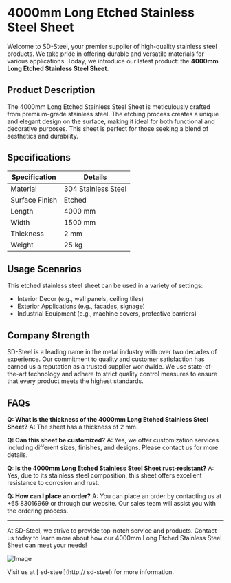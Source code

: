 # 4000mm Long Etched Stainless Steel Sheet

Welcome to SD-Steel, your premier supplier of high-quality stainless steel products. We take pride in offering durable and versatile materials for various applications. Today, we introduce our latest product: the **4000mm Long Etched Stainless Steel Sheet**.

## Product Description
The 4000mm Long Etched Stainless Steel Sheet is meticulously crafted from premium-grade stainless steel. The etching process creates a unique and elegant design on the surface, making it ideal for both functional and decorative purposes. This sheet is perfect for those seeking a blend of aesthetics and durability.

## Specifications
| Specification | Details |
|---------------|---------|
| Material      | 304 Stainless Steel |
| Surface Finish | Etched |
| Length        | 4000 mm |
| Width         | 1500 mm |
| Thickness     | 2 mm |
| Weight        | 25 kg |

## Usage Scenarios
This etched stainless steel sheet can be used in a variety of settings:
- Interior Decor (e.g., wall panels, ceiling tiles)
- Exterior Applications (e.g., facades, signage)
- Industrial Equipment (e.g., machine covers, protective barriers)

## Company Strength
SD-Steel is a leading name in the metal industry with over two decades of experience. Our commitment to quality and customer satisfaction has earned us a reputation as a trusted supplier worldwide. We use state-of-the-art technology and adhere to strict quality control measures to ensure that every product meets the highest standards.

## FAQs
**Q: What is the thickness of the 4000mm Long Etched Stainless Steel Sheet?**
A: The sheet has a thickness of 2 mm.

**Q: Can this sheet be customized?**
A: Yes, we offer customization services including different sizes, finishes, and designs. Please contact us for more details.

**Q: Is the 4000mm Long Etched Stainless Steel Sheet rust-resistant?**
A: Yes, due to its stainless steel composition, this sheet offers excellent resistance to corrosion and rust.

**Q: How can I place an order?**
A: You can place an order by contacting us at +65 83016969 or through our website. Our sales team will assist you with the ordering process.

---

At SD-Steel, we strive to provide top-notch service and products. Contact us today to learn more about how our 4000mm Long Etched Stainless Steel Sheet can meet your needs!

![Image](https://github.com/user-attachments/assets/2567258e-e124-4816-932d-1809bd27ef0b) 

Visit us at [ sd-steel](http:// sd-steel) for more information.